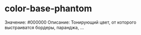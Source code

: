 # color-base-phantom

Значение: #000000
Описание: Тонирующий цвет, от которого выстраиватся бордеры, паранджа, ...
